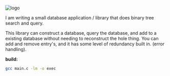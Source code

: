 ![logo](https://github.com/user-attachments/assets/935bec66-cff7-4bff-baba-248bd506fd41)

I am writing a small database application / library that does binary tree search and query.

This library can construct a database, query the database, and add to a existing database without needing to reconstruct the hole thing.
You can add and remove entry's, and it has some level of redundancy built in. (error handling).

**build:**
```bash
gcc main.c -lm -o exec
```
